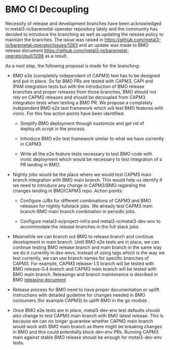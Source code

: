 # BMO CI Decoupling

Necessity of release and development branches have been acknowledged in metal3-io/baremetal-operator
repository lately and the community has decided to introduce the branching as
well as updating the release policy to maintain the branches. The issue was
raised in <https://github.com/metal3-io/baremetal-operator/issues/1283> and
an update was made to BMO release document <https://github.com/metal3-io/baremetal-operator/pull/1298>
as a result.

As a next step, the following proposal is made for the branching:

- BMO e2e (completely independent of CAPM3) test has to be designed and put in
  place. So far BMO PRs are tested with CAPM3, CAPI and IPAM integration tests
  but with the introduction of BMO release branches and proper releases from
  those branches, BMO should not rely on CAPM3 releases and should be decoupled
  from CAPM3 integration tests when testing a BMO PR. We propose a completely
  independent BMO e2e test framework which will test BMO features with ironic.
  For this few action points have been identified:

   - Simplify BMO deployment through kustomize and get rid of deploy.sh script
   in the process.

   - Introduce BMO e2e test framework similar to what we have currently in CAPM3.

   - Write all the e2e feature tests necessary to test BMO code with ironic
   deployment which would be necessary to test integration of a PR landing in BMO.

- Nightly jobs would be the place where we would test CAPM3 main branch
  integration with BMO main branch. This would help us identify if we need to
  introduce any change in CAPM3/BMO regarding the changes landing in BMO/CAPM3
  repo. Action points:

   - Configure JJBs for different combinations of CAPM3 and BMO releases for
   nightly fullstack jobs. We already test CAPM3 main branch-BMO main branch
   combination in periodic jobs.

   - Configure metal3-io/project-infra and metal3-io/metal3-dev-env to
   accommodate the release branches in the full stack jobs.

- Meanwhile we can branch out BMO to release branch and continue development in
  main branch. Until BMO e2e tests are in place, we can continue testing BMO
  release branch and main branch in the same way we do it currently in dev-envs.
  Instead of using tags which is the way we test currently, we can use branch
  names for specific branches of CAPM3. For example, CAPM3 release-1.5 branch
  will be tested with BMO release-0.4 branch and CAPM3 main branch will be
  tested with BMO main branch. Releasings and branch maintenance is desribed in
  BMO [releasing document](https://github.com/metal3-io/baremetal-operator/blob/main/docs/releasing.md)

- Release  process for BMO need to have proper documentation or uplift
  instructions with detailed guideline for changes needed in BMO consumers (for
  example CAPM3) to uplift BMO in the go module .

- Once BMO e2e tests are in place, metal3-dev-env test defaults should also
  change to test CAPM3 main branch with BMO latest release. This is because we
  can no longer guarantee whether CAPM3 main branch would work with BMO main
  branch as there might be breaking changes in BMO and this could potentially
  block dev-env PRs. Running CAPM3 main against stable BMO release should be
  enough for metal3-dev-env tests.
